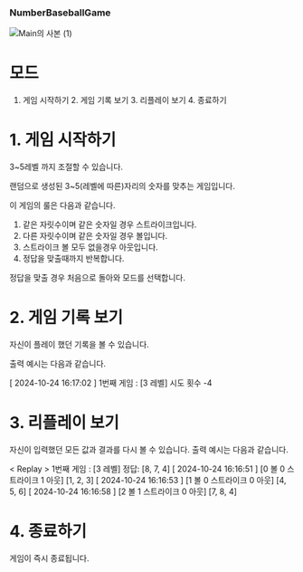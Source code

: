 ### NumberBaseballGame
![Main의 사본 (1)](https://github.com/user-attachments/assets/55e4f902-bd48-43bf-b0d1-991849b05111)


# 모드


1. 게임 시작하기  2. 게임 기록 보기 3. 리플레이 보기 4. 종료하기


# 1. 게임 시작하기 


3~5레벨 까지 조절할 수 있습니다.


랜덤으로 생성된 3~5(레벨에 따른)자리의 숫자를 맞추는 게임입니다.


이 게임의 룰은 다음과 같습니다.
1. 같은 자릿수이며 같은 숫자일 경우 스트라이크입니다.
2. 다른 자릿수이며 같은 숫자일 경우 볼입니다.
3. 스트라이크 볼 모두 없을경우 아웃입니다.
4. 정답을 맞출때까지 반복합니다. 


정답을 맞출 경우 처음으로 돌아와 모드를 선택합니다.

# 2. 게임 기록 보기


자신이 플레이 했던 기록을 볼 수 있습니다. 


출력 예시는 다음과 같습니다.


[ 2024-10-24 16:17:02 ] 1번째 게임 : [3 레벨] 시도 횟수 -4


# 3. 리플레이 보기


자신이 입력했던 모든 값과 결과를 다시 볼 수 있습니다. 출력 예시는 다음과 같습니다.


< Replay >
 1번째 게임 : 
[3 레벨] 정답: [8, 7, 4]
[ 2024-10-24 16:16:51 ] [0 볼 0 스트라이크 1 아웃] [1, 2, 3]
[ 2024-10-24 16:16:53 ] [1 볼 0 스트라이크 0 아웃] [4, 5, 6]
[ 2024-10-24 16:16:58 ] [2 볼 1 스트라이크 0 아웃] [7, 8, 4]


# 4. 종료하기


게임이 즉시 종료됩니다.
